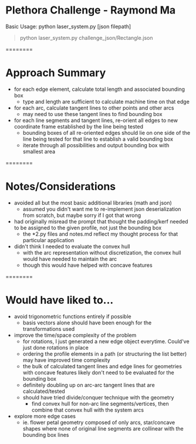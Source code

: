 # Plethora Challenge - Raymond Ma

Basic Usage:
python laser_system.py [json filepath]

> python laser_system.py challenge_json/Rectangle.json

========
# Approach Summary

- for each edge element, calculate total length and associated bounding box
	- type and length are sufficient to calculate machine time on that edge
- for each arc, calculate tangent lines to other points and other arcs
	- may need to use these tangent lines to find bounding box 
- for each line segments and tangent lines, re-orient all edges to new coordinate frame established by the line being tested
	- bounding boxes of all re-oriented edges should lie on one side of the line being tested for that line to establish a valid bounding box
	- iterate through all possibilities and output bounding box with smallest area

========

# Notes/Considerations

- avoided all but the most basic additional libraries (math and json)
	- assumed you didn't want me to re-implement json deserialization from scratch, but maybe sorry if I got that wrong
- had originally misread the prompt that thought the padding/kerf needed to be assigned to the given profile, not just the bounding box
	- the *2.py files and notes.md reflect my thought process for that particular application
- didn't think I needed to evaluate the convex hull
	- with the arc representation without discretization, the convex hull would have needed to maintain the arc
	- though this would have helped with concave features

========

# Would have liked to...

- avoid trigonometric functions entirely if possible
	- basis vectors alone should have been enough for the transformations used
- improve the time/space complexity of the problem
	- for rotations, I just generated a new edge object everytime. Could've just done rotations in place
	- ordering the profile elements in a path (or structuring the list better) may have improved time complexity
	- the bulk of calculated tangent lines and edge lines for geometries with concave features likely don't need to be evaluated for the bounding box
	- definitely doubling up on arc-arc tangent lines that are calculated/tested
	- should have tried divide/conquer technique with the geometry
		- find convex hull for non-arc line segments/vertices, then combine that convex hull with the system arcs
- explore more edge cases
	- ie. flower petal geometry composed of only arcs, star/concave shapes where none of original line segments are collinear with the bounding box lines